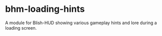 # bhm-loading-hints
A module for Blish-HUD showing various gameplay hints and lore during a loading screen.
